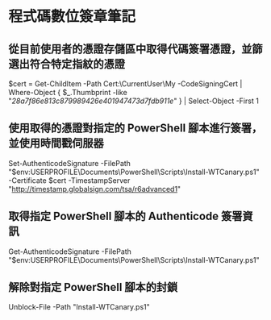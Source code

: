 # 程式碼數位簽章筆記

## 從目前使用者的憑證存儲區中取得代碼簽署憑證，並篩選出符合特定指紋的憑證
$cert = Get-ChildItem -Path Cert:\CurrentUser\My -CodeSigningCert | Where-Object { $_.Thumbprint -like "*28a7f86e813c879989426e401947473d7fdb911e*" } | Select-Object -First 1

## 使用取得的憑證對指定的 PowerShell 腳本進行簽署，並使用時間戳伺服器
Set-AuthenticodeSignature -FilePath "$env:USERPROFILE\Documents\PowerShell\Scripts\Install-WTCanary.ps1" -Certificate $cert -TimestampServer "http://timestamp.globalsign.com/tsa/r6advanced1"

## 取得指定 PowerShell 腳本的 Authenticode 簽署資訊
Get-AuthenticodeSignature -FilePath "$env:USERPROFILE\Documents\PowerShell\Scripts\Install-WTCanary.ps1"

## 解除對指定 PowerShell 腳本的封鎖
Unblock-File -Path "Install-WTCanary.ps1"
